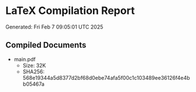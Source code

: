 # LaTeX Compilation Report
Generated: Fri Feb  7 09:05:01 UTC 2025
## Compiled Documents
- main.pdf
  - Size: 32K
  - SHA256: 568e19344a5d8377d2bf68d0ebe74afa5f00c1c103489ee36126f4e4bb05467a
